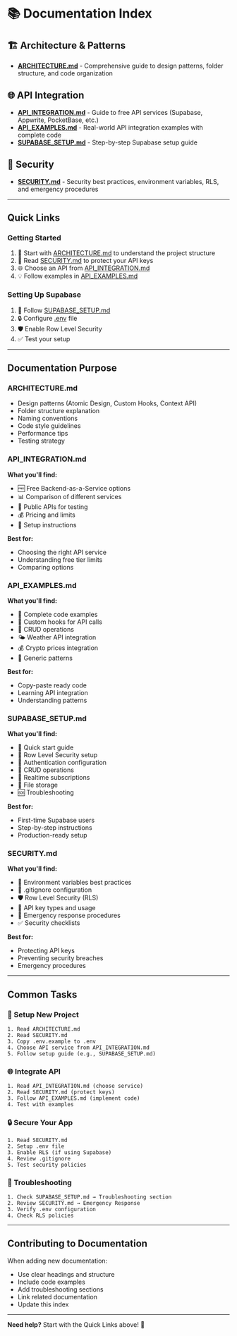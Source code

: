 # 📚 Documentation Index

## 🏗️ Architecture & Patterns
- **[ARCHITECTURE.md](../ARCHITECTURE.md)** - Comprehensive guide to design patterns, folder structure, and code organization

## 🌐 API Integration
- **[API_INTEGRATION.md](./API_INTEGRATION.md)** - Guide to free API services (Supabase, Appwrite, PocketBase, etc.)
- **[API_EXAMPLES.md](./API_EXAMPLES.md)** - Real-world API integration examples with complete code
- **[SUPABASE_SETUP.md](./SUPABASE_SETUP.md)** - Step-by-step Supabase setup guide

## 🔐 Security
- **[SECURITY.md](./SECURITY.md)** - Security best practices, environment variables, RLS, and emergency procedures

---

## Quick Links

### Getting Started
1. 📖 Start with [ARCHITECTURE.md](../ARCHITECTURE.md) to understand the project structure
2. 🔐 Read [SECURITY.md](./SECURITY.md) to protect your API keys
3. 🌐 Choose an API from [API_INTEGRATION.md](./API_INTEGRATION.md)
4. 💡 Follow examples in [API_EXAMPLES.md](./API_EXAMPLES.md)

### Setting Up Supabase
1. 📝 Follow [SUPABASE_SETUP.md](./SUPABASE_SETUP.md)
2. 🔒 Configure [.env](.env.example) file
3. 🛡️ Enable Row Level Security
4. ✅ Test your setup

---

## Documentation Purpose

### ARCHITECTURE.md
- Design patterns (Atomic Design, Custom Hooks, Context API)
- Folder structure explanation
- Naming conventions
- Code style guidelines
- Performance tips
- Testing strategy

### API_INTEGRATION.md
**What you'll find:**
- 🆓 Free Backend-as-a-Service options
- 📊 Comparison of different services
- 🔗 Public APIs for testing
- 💰 Pricing and limits
- 📖 Setup instructions

**Best for:**
- Choosing the right API service
- Understanding free tier limits
- Comparing options

### API_EXAMPLES.md
**What you'll find:**
- 📝 Complete code examples
- 🎣 Custom hooks for API calls
- 🔄 CRUD operations
- 🌤️ Weather API integration
- 💰 Crypto prices integration
- 🔧 Generic patterns

**Best for:**
- Copy-paste ready code
- Learning API integration
- Understanding patterns

### SUPABASE_SETUP.md
**What you'll find:**
- 🚀 Quick start guide
- 🔐 Row Level Security setup
- 🔑 Authentication configuration
- 📝 CRUD operations
- 🔄 Realtime subscriptions
- 📁 File storage
- 🆘 Troubleshooting

**Best for:**
- First-time Supabase users
- Step-by-step instructions
- Production-ready setup

### SECURITY.md
**What you'll find:**
- 🔐 Environment variables best practices
- 🚫 .gitignore configuration
- 🛡️ Row Level Security (RLS)
- 🔑 API key types and usage
- 🚨 Emergency response procedures
- ✅ Security checklists

**Best for:**
- Protecting API keys
- Preventing security breaches
- Emergency procedures

---

## Common Tasks

### 🔧 Setup New Project
```
1. Read ARCHITECTURE.md
2. Read SECURITY.md
3. Copy .env.example to .env
4. Choose API service from API_INTEGRATION.md
5. Follow setup guide (e.g., SUPABASE_SETUP.md)
```

### 🌐 Integrate API
```
1. Read API_INTEGRATION.md (choose service)
2. Read SECURITY.md (protect keys)
3. Follow API_EXAMPLES.md (implement code)
4. Test with examples
```

### 🔒 Secure Your App
```
1. Read SECURITY.md
2. Setup .env file
3. Enable RLS (if using Supabase)
4. Review .gitignore
5. Test security policies
```

### 🐛 Troubleshooting
```
1. Check SUPABASE_SETUP.md → Troubleshooting section
2. Review SECURITY.md → Emergency Response
3. Verify .env configuration
4. Check RLS policies
```

---

## Contributing to Documentation

When adding new documentation:
- Use clear headings and structure
- Include code examples
- Add troubleshooting sections
- Link related documentation
- Update this index

---

**Need help?** Start with the Quick Links above! 🚀

